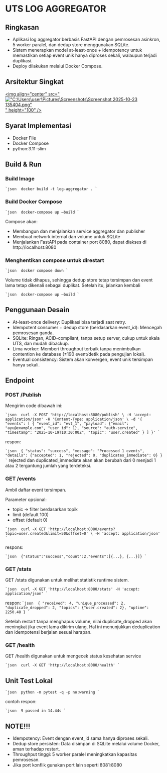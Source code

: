 # UTS LOG AGGREGATOR
## Ringkasan
- Aplikasi log aggregator berbasis FastAPI dengan pemrosesan asinkron, 5 worker paralel, dan dedup store menggunakan SQLite.
- Sistem menerapkan model at-least-once + idempotency untuk memastikan setiap event unik hanya diproses sekali, walaupun terjadi duplikasi.
- Deploy dilakukan melalui Docker Compose.
## Arsitektur Singkat
<a href="URL_REDIRECT" target="blank"><img align="center" src="!["C:\Users\user\Pictures\Screenshots\Screenshot 2025-10-23 135404.png"]()" height="100" /></a>
## Syarat Implementasi
- Docker File
- Docker Compose
- python:3.11-slim
## Build & Run
### Build Image
`` `json 
docker build -t log-aggregator .
` ``
### Build Docker Compose
`` `json 
docker-compose up –build
` ``

Compose akan:
- Membangun dan menjalankan service aggregator dan publisher
- Membuat network internal dan volume untuk SQLite
- Menjalankan FastAPI pada container port 8080, dapat diakses di http://localhost:8080

### Menghentikan compose untuk direstart
`` `json 
docker compose down
` ``

Volume tidak dihapus, sehingga dedup store tetap tersimpan dan event lama tetap dikenali sebagai duplikat. Setelah itu, jalankan kembali

`` `json 
docker-compose up –build
` ``

## Penggunaan Desain
- At-least-once delivery: Duplikasi bisa terjadi saat retry.
- Idempotent consumer + dedup store (berdasarkan event_id): Mencegah pemrosesan ganda.
- SQLite: Ringan, ACID-compliant, tanpa setup server, cukup untuk skala UTS, dan mudah dibackup.
- Lima worker: Memberi throughput terbaik tanpa menimbulkan contention ke database (±190 event/detik pada pengujian lokal).
- Eventual consistency: Sistem akan konvergen, event unik tersimpan hanya sekali.

## Endpoint
### POST /Publish
Mengirim code dibawah ini:

`` `json 
curl -X POST 'http://localhost:8080/publish' \
  -H 'accept: application/json' -H 'Content-Type: application/json' \
  -d '{
    "events": [
      {
        "event_id": "evt_1",
        "payload": {"email": "ayu@example.com", "user_id": 1},
        "source": "auth-service",
        "timestamp": "2025-10-19T10:30:00Z",
        "topic": "user.created"
      }
    ]
  }'
` ``

respon:

`` `json 
{
  "status": "success",
  "message": "Processed 1 events",
  "details": {"accepted": 1, "rejected": 0, "duplicates_immediate": 0}
}
` ``
rejected dan duplicated_immediate akan akan berubah dari 0 menjadi 1 atau 2 tergantung jumlah yang terdeteksi.

### GET /events
Ambil daftar event tersimpan.

Parameter opsional:
- topic → filter berdasarkan topik
- limit (default 100)
- offset (default 0)

`` `json 
curl -X GET 'http://localhost:8080/events?topic=user.created&limit=50&offset=0' \
  -H 'accept: application/json'
` ``

respons:

`` `json 
{"status":"success","count":2,"events":[{...}, {...}]}
` ``

### GET /stats
GET /stats digunakan untuk melihat statistik runtime sistem.

`` `json 
curl -X GET 'http://localhost:8080/stats' -H 'accept: application/json'
` ``

respon:
`` `json 
{
  "received": 4,
  "unique_processed": 2,
  "duplicate_dropped": 2,
  "topics": {"user.created": 2},
  "uptime": 2250.48
}
` ``

Setelah restart tanpa menghapus volume, nilai duplicate_dropped akan meningkat jika event lama dikirim ulang.
Hal ini menunjukkan deduplication dan idempotensi berjalan sesuai harapan.

### GET /health
GET /health digunakan untuk mengecek status kesehatan service

`` `json 
curl -X GET 'http://localhost:8080/health'
` ``

## Unit Test Lokal

`` `json 
python -m pytest -q -p no:warning
` ``

contoh respon:

`` `json 
9 passed in 14.44s
` ``

## NOTE!!!
- Idempotency: Event dengan event_id sama hanya diproses sekali.
- Dedup store persisten: Data disimpan di SQLite melalui volume Docker, aman terhadap restart.
- Throughput tinggi: 5 worker paralel meningkatkan kapasitas pemrosesan.
- Jika port konflik gunakan port lain seperti 8081:8080
